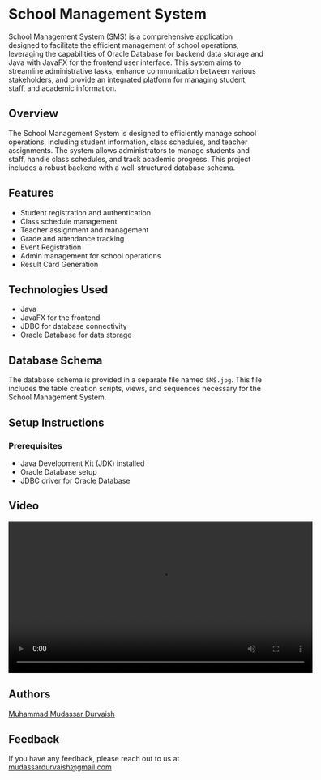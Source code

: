 # School Management System
School Management System (SMS) is a comprehensive application designed to facilitate the efficient management of school operations, leveraging the capabilities of Oracle Database for backend data storage and Java with JavaFX for the frontend user interface. This system aims to streamline administrative tasks, enhance communication between various stakeholders, and provide an integrated platform for managing student, staff, and academic information.

## Overview
The School Management System is designed to efficiently manage school operations, including student information, class schedules, and teacher assignments. The system allows administrators to manage students and staff, handle class schedules, and track academic progress. This project includes a robust backend with a well-structured database schema.

## Features
- Student registration and authentication
- Class schedule management
- Teacher assignment and management
- Grade and attendance tracking
- Event Registration
- Admin management for school operations
- Result Card Generation

## Technologies Used
- Java
- JavaFX for the frontend
- JDBC for database connectivity
- Oracle Database for data storage

## Database Schema
The database schema is provided in a separate file named `SMS.jpg`. This file includes the table creation scripts, views, and sequences necessary for the School Management System.

## Setup Instructions
### Prerequisites
- Java Development Kit (JDK) installed
- Oracle Database setup
- JDBC driver for Oracle Database

## Video

<video width="600" controls>
  <source src="SMS.mp4" type="video/mp4">
  Your browser does not support the video tag.
</video>

## Authors
[Muhammad Mudassar Durvaish](https://github.com/mudassar-durvaish)
## Feedback
If you have any feedback, please reach out to us at mudassardurvaish@gmail.com
